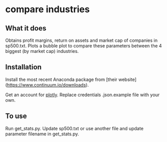 # compare industries

## What it does

Obtains profit margins, return on assets and market cap of companies
in sp500.txt. Plots a bubble plot to compare these parameters between
the 4 biggest (by market cap) industries.

## Installation

Install the most recent Anaconda package from [their website]
(https://www.continuum.io/downloads).

Get an account for [plotly](https://plot.ly). Replace credentials
.json.example file with your own.

## To use

Run get_stats.py. Update sp500.txt or use another file and update
parameter filename in get_stats.py.
